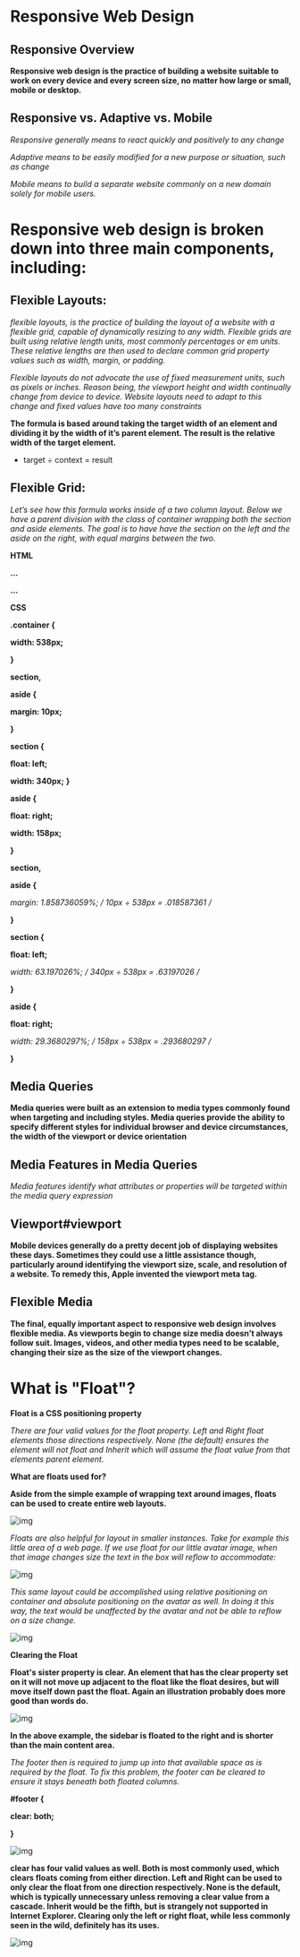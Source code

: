 # Responsive Web Design

## Responsive Overview

**Responsive web design is the practice of building a website suitable to work on every device and every screen size, no matter how large or small, mobile or desktop.**

## Responsive vs. Adaptive vs. Mobile

*Responsive generally means to react quickly and positively to any change*

*Adaptive means to be easily modified for a new purpose or situation, such as change*

*Mobile means to build a separate website commonly on a new domain solely for mobile users.*

# Responsive web design is broken down into three main components, including:

## Flexible Layouts:

 *flexible layouts, is the practice of building the layout of a website with a flexible grid, capable of dynamically resizing to any width. Flexible grids are built using relative length units, most commonly percentages or em units. These relative lengths are then used to declare common grid property values such as width, margin, or padding.*

 *Flexible layouts do not advocate the use of fixed measurement units, such as pixels or inches. Reason being, the viewport height and width continually change from device to device. Website layouts need to adapt to this change and fixed values have too many constraints*

 **The formula is based around taking the target width of an element and dividing it by the width of it’s parent element. The result is the relative width of the target element.**

 * target ÷ context = result

## Flexible Grid:

*Let’s see how this formula works inside of a two column layout. Below we have a parent division with the class of container wrapping both the section and aside elements. The goal is to have have the section on the left and the aside on the right, with equal margins between the two.*

**HTML**

**<div class="container">**

 **<section>...</section>**

  **<aside>...</aside>**
  
**</div>**

**CSS**

**.container {**

  **width: 538px;**

**}**

**section,**

**aside {**

 **margin: 10px;**

**}**

**section {**

  **float: left;**

  **width: 340px;**
**}**

**aside {**

  **float: right;**

  **width: 158px;**

**}**

**section,**

**aside {**

  **margin: 1.858736059%; /*  10px ÷ 538px = .018587361 */**

**}**

**section {**

  **float: left;**

  **width: 63.197026%;    /* 340px ÷ 538px = .63197026 */** 

**}**

**aside {**

  **float: right;**

  **width: 29.3680297%;  /* 158px ÷ 538px = .293680297 */**

**}**

## Media Queries

**Media queries were built as an extension to media types commonly found when targeting and including styles. Media queries provide the ability to specify different styles for individual browser and device circumstances, the width of the viewport or device orientation**

## Media Features in Media Queries

*Media features identify what attributes or properties will be targeted within the media query expression*

## Viewport#viewport

**Mobile devices generally do a pretty decent job of displaying websites these days. Sometimes they could use a little assistance though, particularly around identifying the viewport size, scale, and resolution of a website. To remedy this, Apple invented the viewport meta tag.**

## Flexible Media

**The final, equally important aspect to responsive web design involves flexible media. As viewports begin to change size media doesn’t always follow suit. Images, videos, and other media types need to be scalable, changing their size as the size of the viewport changes.**


# What is "Float"?

**Float is a CSS positioning property**

*There are four valid values for the float property. Left and Right float elements those directions respectively. None (the default) ensures the element will not float and Inherit which will assume the float value from that elements parent element.*

**What are floats used for?**

**Aside from the simple example of wrapping text around images, floats can be used to create entire web layouts.**

![img](img/web-layout(1).png)

*Floats are also helpful for layout in smaller instances. Take for example this little area of a web page. If we use float for our little avatar image, when that image changes size the text in the box will reflow to accommodate:*

![img](reflow-example-1.png)

*This same layout could be accomplished using relative positioning on container and absolute positioning on the avatar as well. In doing it this way, the text would be unaffected by the avatar and not be able to reflow on a size change.*

![img](reflow-example-2.png)

**Clearing the Float**

**Float's sister property is clear. An element that has the clear property set on it will not move up adjacent to the float like the float desires, but will move itself down past the float. Again an illustration probably does more good than words do.**

![img](unclearedfooter.png)


**In the above example, the sidebar is floated to the right and is shorter than the main content area.**

*The footer then is required to jump up into that available space as is required by the float. To fix this problem, the footer can be cleared to ensure it stays beneath both floated columns.*

**#footer {**

  **clear: both;**

**}**

![img](clearedfooter.png)

**clear has four valid values as well. Both is most commonly used, which clears floats coming from either direction. Left and Right can be used to only clear the float from one direction respectively. None is the default, which is typically unnecessary unless removing a clear value from a cascade. Inherit would be the fifth, but is strangely not supported in Internet Explorer. Clearing only the left or right float, while less commonly seen in the wild, definitely has its uses.**

![img](directionalclearing.png)


